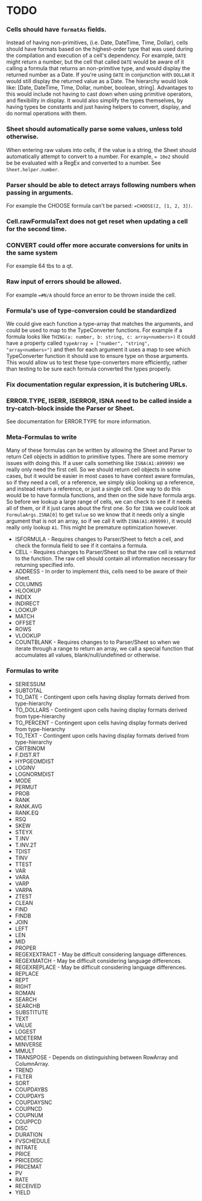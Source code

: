 # TODO


### Cells should have `formatAs` fields.
Instead of having non-primitives, (i.e. Date, DateTime, Time, Dollar), cells should have formats based on the highest-order type that was used during the compilation and execution of a cell's dependency. For example, `DATE` might return a number, but the cell that called `DATE` would be aware of it calling a formula that returns an non-primitive type, and would display the returned number as a Date. If you're using `DATE` in conjunction with `DOLLAR` it would still display the returned value as a Date. The hierarchy would look like: [Date, DateTime, Time, Dollar, number, boolean, string]. Advantages to this would include not having to cast down when using primitive operators, and flexibility in display. It would also simplify the types themselves, by having types be constants and just having helpers to convert, display, and do normal operations with them.


### Sheet should automatically parse some values, unless told otherwise.
When entering raw values into cells, if the value is a string, the Sheet should automatically attempt to convert to a number. For example, `= 10e2` should be be evaluated with a RegEx and converted to a number. See `Sheet.helper.number`.


### Parser should be able to detect arrays following numbers when passing in arguments.
For example the CHOOSE formula can't be parsed: `=CHOOSE(2, [1, 2, 3])`.


### Cell.rawFormulaText does not get reset when updating a cell for the second time.


### CONVERT could offer more accurate conversions for units in the same system
For example 64 tbs to a qt.


### Raw input of errors should be allowed.
For example `=#N/A` should force an error to be thrown inside the cell.


### Formula's use of type-conversion could be standardized
We could give each function a type-array that matches the arguments, and could be used to map to the TypeConverter functions. For example if a formula looks like `THING(a: number, b: string, c: array<numbers>)` it could have a property called `typeArray = ["number", "string", "array<numbers>"]` and then for each argument it uses a map to see which TypeConverter function it should use to ensure type on those arguments. This would allow us to test these type-converters more efficiently, rather than testing to be sure each formula converted the types properly.


### Fix documentation regular expression, it is butchering URLs.


### ERROR.TYPE, ISERR, ISERROR, ISNA need to be called inside a try-catch-block inside the Parser or Sheet.
See documentation for ERROR.TYPE for more information.


### Meta-Formulas to write
Many of these formulas can be written by allowing the Sheet and Parser to return Cell objects in addition to primitive types. There are some memory issues with doing this. If a user calls something like `ISNA(A1:A99999)` we really only need the first cell. So we should return cell objects in some cases, but it would be easier in most cases to have context aware formulas, so if they need a cell, or a reference, we simply skip looking up a reference, and instead return a reference, or just a single cell. One way to do this would be to have formula functions, and then on the side have formula args. So before we lookup a large range of cells, we can check to see if it needs all of them, or if it just cares about the first one. So for `ISNA` we could look at `FormulaArgs.ISNA[0]` to get `Value` so we know that it needs only a single argument that is not an array, so if we call it with `ISNA(A1:A99999)`, it would really only lookup `A1`. This might be premature optimization however.

* ISFORMULA - Requires changes to Parser/Sheet to fetch a cell, and check the formula field to see if it contains a formula.
* CELL - Requires changes to Parser/Sheet so that the raw cell is returned to the function. The raw cell should contain all information necessary for returning specified info.
* ADDRESS - In order to implement this, cells need to be aware of their sheet.
* COLUMNS
* HLOOKUP
* INDEX
* INDIRECT
* LOOKUP
* MATCH
* OFFSET
* ROWS
* VLOOKUP
* COUNTBLANK - Requires changes to to Parser/Sheet so when we iterate through a range to return an array, we call a special function that accumulates all values, blank/null/undefined or otherwise.


### Formulas to write
* SERIESSUM
* SUBTOTAL
* TO_DATE - Contingent upon cells having display formats derived from type-hierarchy
* TO_DOLLARS - Contingent upon cells having display formats derived from type-hierarchy
* TO_PERCENT - Contingent upon cells having display formats derived from type-hierarchy
* TO_TEXT - Contingent upon cells having display formats derived from type-hierarchy
* CRITBINOM
* F.DIST.RT
* HYPGEOMDIST
* LOGINV
* LOGNORMDIST
* MODE
* PERMUT
* PROB
* RANK
* RANK.AVG
* RANK.EQ
* RSQ
* SKEW
* STEYX
* T.INV
* T.INV.2T
* TDIST
* TINV
* TTEST
* VAR
* VARA
* VARP
* VARPA
* ZTEST
* CLEAN
* FIND
* FINDB
* JOIN
* LEFT
* LEN
* MID
* PROPER
* REGEXEXTRACT - May be difficult considering language differences.
* REGEXMATCH - May be difficult considering language differences.
* REGEXREPLACE - May be difficult considering language differences.
* REPLACE
* REPT
* RIGHT
* ROMAN
* SEARCH
* SEARCHB
* SUBSTITUTE
* TEXT
* VALUE
* LOGEST
* MDETERM
* MINVERSE
* MMULT
* TRANSPOSE - Depends on distinguishing between RowArray and ColumnArray.
* TREND
* FILTER
* SORT
* COUPDAYBS
* COUPDAYS
* COUPDAYSNC
* COUPNCD
* COUPNUM
* COUPPCD
* DISC
* DURATION
* FVSCHEDULE
* INTRATE
* PRICE
* PRICEDISC
* PRICEMAT
* PV
* RATE
* RECEIVED
* YIELD
